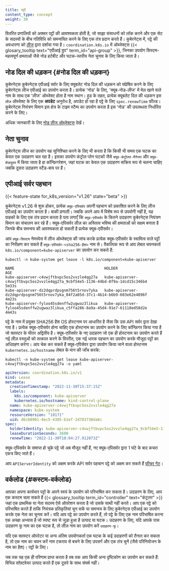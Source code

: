 ```yaml
---
title: पट्टों
content_type: concept
weight: 30
---
```


<!-- overview -->

वितरित प्रणालियों को अक्सर पट्टों की आवश्यकता होती है, जो साझा संसाधनों को लॉक करने और एक सेट के सदस्यों के बीच गतिविधि को समन्वयित करने के लिए एक तंत्र प्रदान करते हैं।
कुबेरनेट्स में, पट्टे की अवधारणा को [लीज](/docs/reference/kubernetes-api/cluster-resources/lease-v1/) द्वारा दर्शाया गया है।
`coordination.k8s.io` में ऑब्जेक्ट्स {{< glosary_tooltip text="एपीआई ग्रुप" term_id="api-group" >}},
जिनका उपयोग सिस्टम-महत्वपूर्ण क्षमताओं जैसे नोड हर्टबीट और घटक-स्तरीय नेता चुनाव के लिए किया जाता है।

<!-- body -->

## नोड दिल की धड़कन {#नोड दिल की धड़कन}

कुबेरनेट्स कुबेरनेट्स एपीआई सर्वर के लिए क्यूबलेट नोड दिल की धड़कन को संप्रेषित करने के लिए कुबेरनेट्स लीज एपीआई का उपयोग करता है।
प्रत्येक 'नोड' के लिए, 'क्यूब-नोड-लीज' में मेल खाने वाले नाम के साथ एक 'लीज' ऑब्जेक्ट होता है
नाम स्थान। हुड के तहत, प्रत्येक क्यूबलेट दिल की धड़कन इस `लीज` ऑब्जेक्ट के लिए एक **अपडेट** अनुरोध है, अपडेट हो रहा है
पट्टे के लिए `spec.renewTime` फ़ील्ड। कुबेरनेट्स नियंत्रण विमान इस क्षेत्र के टाइम स्टैम्प का उपयोग करता है
इस 'नोड' की उपलब्धता निर्धारित करने के लिए।

अधिक जानकारी के लिए [नोड लीज ऑब्जेक्ट्स](/docs/concepts/architecture/nodes/#heartbeats) देखें।

## नेता चुनाव

कुबेरनेट्स लीज का उपयोग यह सुनिश्चित करने के लिए भी करता है कि किसी भी समय एक घटक का केवल एक उदाहरण चल रहा है।
इसका उपयोग कंट्रोल प्लेन घटकों जैसे `क्यूब-कंट्रोलर-मैनेजर` और `क्यूब-शेड्यूलर` में किया जाता है
हा कॉन्फ़िगरेशन, जहां घटक का केवल एक उदाहरण सक्रिय रूप से चलना चाहिए जबकि दूसरा
उदाहरण स्टैंड-बाय पर हैं।

## एपीआई सर्वर पहचान

{{< feature-state for_k8s_version="v1.26" state="beta" >}}

कुबेरनेट्स v1.26 से शुरू होकर, प्रत्येक `क्यूब-एपिसर्वर` अपनी पहचान को प्रकाशित करने के लिए लीज एपीआई का उपयोग करता है।
बाकी प्रणाली। जबकि अपने आप में विशेष रूप से उपयोगी नहीं है, यह ग्राहकों के लिए एक तंत्र प्रदान करता है
पता लगाएँ कि `क्यूब-एपीसर्वर` के कितने उदाहरण कुबेरनेट्स नियंत्रण विमान का संचालन कर रहे हैं।
क्यूब-एपिसर्वर लीज़ का अस्तित्व भविष्य की क्षमताओं को सक्षम बनाता है जिनके बीच समन्वय की आवश्यकता हो सकती है
प्रत्येक क्यूब-एपीसर्वर।

आप `क्यूब-सिस्टम` नेमस्पेस में लीज ऑब्जेक्ट्स की जांच करके प्रत्येक क्यूब-एपीसर्वर के स्वामित्व वाले पट्टों का निरीक्षण कर सकते हैं
`क्यूब-एपीसर्वर-<sha256-हैश>` नाम से। वैकल्पिक रूप से आप लेबल चयनकर्ता `k8s.io/component=kube-apiserver` का उपयोग कर सकते हैं:

```shell
kubectl -n kube-system get lease -l k8s.io/component=kube-apiserver
```
```
NAME                                        HOLDER                                                                           AGE
kube-apiserver-c4vwjftbvpc5os2vvzle4qg27a   kube-apiserver-c4vwjftbvpc5os2vvzle4qg27a_9cbf54e5-1136-44bd-8f9a-1dcd15c346b4   5m33s
kube-apiserver-dz2dqprdpsgnm756t5rnov7yka   kube-apiserver-dz2dqprdpsgnm756t5rnov7yka_84f2a85d-37c1-4b14-b6b9-603e62e4896f   4m23s
kube-apiserver-fyloo45sdenffw2ugwaz3likua   kube-apiserver-fyloo45sdenffw2ugwaz3likua_c5ffa286-8a9a-45d4-91e7-61118ed58d2e   4m43s
```

पट्टे के नाम में प्रयुक्त SHA256 हैश OS होस्टनाम पर आधारित है जैसा कि उस API सर्वर द्वारा देखा गया है। प्रत्येक क्यूब-एपीसर्वर होना चाहिए
एक होस्टनाम का उपयोग करने के लिए कॉन्फ़िगर किया गया है जो क्लस्टर के भीतर अद्वितीय है। क्यूब-एपीसर्वर के नए उदाहरण जो एक ही होस्टनाम का उपयोग करते हैं
नई लीज़ वस्तुओं को तत्काल करने के विपरीत, एक नई धारक पहचान का उपयोग करके मौजूदा पट्टों का अधिग्रहण करेगा। आप चेक कर सकते हैं
क्यूब-एपिसेवर द्वारा उपयोग किया जाने वाला होस्टनाम `kubernetes.io/hostname` लेबल के मान की जाँच करके:

```shell
kubectl -n kube-system get lease kube-apiserver-c4vwjftbvpc5os2vvzle4qg27a -o yaml
```
```yaml
apiVersion: coordination.k8s.io/v1
kind: Lease
metadata:
  creationTimestamp: "2022-11-30T15:37:15Z"
  labels:
    k8s.io/component: kube-apiserver
    kubernetes.io/hostname: kind-control-plane
  name: kube-apiserver-c4vwjftbvpc5os2vvzle4qg27a
  namespace: kube-system
  resourceVersion: "18171"
  uid: d6c68901-4ec5-4385-b1ef-2d783738da6c
spec:
  holderIdentity: kube-apiserver-c4vwjftbvpc5os2vvzle4qg27a_9cbf54e5-1136-44bd-8f9a-1dcd15c346b4
  leaseDurationSeconds: 3600
  renewTime: "2022-11-30T18:04:27.912073Z"
```

क्यूब-एपिसर्वर के समाप्त हो चुके पट्टे जो अब मौजूद नहीं हैं, नए क्यूब-एपिसर्वर द्वारा 1 घंटे के बाद कचरा एकत्र किए जाते हैं।

आप `APIServerIdentity` को अक्षम करके API सर्वर पहचान पट्टे को अक्षम कर सकते हैं
[फीचर गेट](/docs/reference/command-line-tools-reference/feature-gates/)।

## वर्कलोड {#कस्टम-वर्कलोड}

आपका अपना कार्यभार पट्टों के अपने स्वयं के उपयोग को परिभाषित कर सकता है। उदाहरण के लिए, आप एक कस्टम चला सकते हैं
{{< glossary_tooltip term_id="controller" text="कंट्रलर" >}} जहां एक प्राथमिक या नेता सदस्य
ऐसे ऑपरेशन करता है जो उसके साथी नहीं करते। आप एक पट्टे को परिभाषित करते हैं ताकि नियंत्रक प्रतिकृतियां चुन सकें
या समन्वय के लिए कुबेरनेट्स एपीआई का उपयोग करके एक नेता का चुनाव करें।
यदि आप पट्टे का उपयोग करते हैं, तो पट्टे के लिए एक नाम परिभाषित करना एक अच्छा अभ्यास है जो स्पष्ट रूप से जुड़ा हुआ है
उत्पाद या घटक। उदाहरण के लिए, यदि आपके पास उदाहरण फू नाम का एक घटक है, तो लीज़ नाम का उपयोग करें
`उदाहरण-फू`।

यदि एक क्लस्टर ऑपरेटर या अन्य अंतिम उपयोगकर्ता एक घटक के कई उदाहरणों को तैनात कर सकता है, तो एक नाम का चयन करें
नाम टकराव से बचने के लिए उपसर्ग और एक तंत्र चुनें (जैसे परिनियोजन के नाम का हैश)।
पट्टों के लिए।

जब तक यह एक ही परिणाम प्राप्त करता है तब तक आप किसी अन्य दृष्टिकोण का उपयोग कर सकते हैं: विभिन्न सॉफ़्टवेयर उत्पाद करते हैं
एक दूसरे के साथ संघर्ष नहीं।

